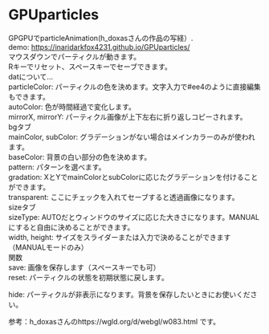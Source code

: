 # GPUparticles
GPGPUでparticleAnimation(h_doxasさんの作品の写経）.  
demo: https://inaridarkfox4231.github.io/GPUparticles/  
マウスダウンでパーティクルが動きます。  
Rキーでリセット、スペースキーでセーブできます。  
datについて...  
particleColor: パーティクルの色を決めます。文字入力で#ee4のように直接編集もできます。  
autoColor: 色が時間経過で変化します。  
mirrorX, mirrorY: パーティクル画像が上下左右に折り返しコピーされます。  
bgタブ  
mainColor, subColor: グラデーションがない場合はメインカラーのみが使われます。  
baseColor: 背景の白い部分の色を決めます。  
pattern: パターンを選べます。  
gradation: XとYでmainColorとsubColorに応じたグラデーションを付けることができます。  
transparent: ここにチェックを入れてセーブすると透過画像になります。  
sizeタブ  
sizeType: AUTOだとウィンドウのサイズに応じた大きさになります。MANUALにすると自由に決めることができます。  
width, height: サイズをスライダーまたは入力で決めることができます（MANUALモードのみ）  
関数  
save: 画像を保存します（スペースキーでも可）  
reset: パーティクルの状態を初期状態に戻します。  

hide: パーティクルが非表示になります。背景を保存したいときにお使いください。  

参考：h_doxasさんのhttps://wgld.org/d/webgl/w083.html です。


